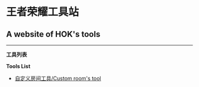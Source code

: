 # 王者荣耀工具站
## A website of HOK's tools
---
**工具列表**

**Tools List**


- [自定义房间工具/Custom room's tool](https://website-hok.github.io/cr/index.html)
